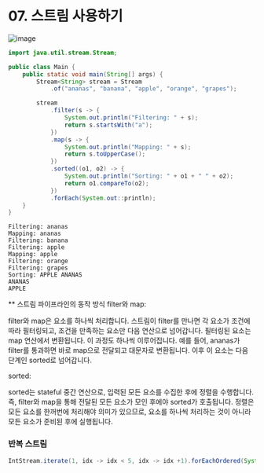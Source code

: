 # 07. 스트림 사용하기
![image](https://github.com/user-attachments/assets/8f1c828e-7c0b-4525-985c-ee17fa1c5ee3)


```java
import java.util.stream.Stream;

public class Main {
    public static void main(String[] args) {
        Stream<String> stream = Stream
            .of("ananas", "banana", "apple", "orange", "grapes");

        stream
            .filter(s -> {
                System.out.println("Filtering: " + s);
                return s.startsWith("a");
            })
            .map(s -> {
                System.out.println("Mapping: " + s);
                return s.toUpperCase();
            })
            .sorted((o1, o2) -> {
                System.out.println("Sorting: " + o1 + " " + o2);
                return o1.compareTo(o2);
            })
            .forEach(System.out::println);
    }
}
```
```
Filtering: ananas
Mapping: ananas
Filtering: banana
Filtering: apple
Mapping: apple
Filtering: orange
Filtering: grapes
Sorting: APPLE ANANAS
ANANAS
APPLE
```

** 스트림 파이프라인의 동작 방식
filter와 map:

filter와 map은 요소를 하나씩 처리합니다.
스트림이 filter를 만나면 각 요소가 조건에 따라 필터링되고, 조건을 만족하는 요소만 다음 연산으로 넘어갑니다.
필터링된 요소는 map 연산에서 변환됩니다. 이 과정도 하나씩 이루어집니다.
예를 들어, ananas가 filter를 통과하면 바로 map으로 전달되고 대문자로 변환됩니다. 이후 이 요소는 다음 단계인 sorted로 넘어갑니다.


sorted:

sorted는 stateful 중간 연산으로, 입력된 모든 요소를 수집한 후에 정렬을 수행합니다.
즉, filter와 map을 통해 전달된 모든 요소가 모인 후에야 sorted가 호출됩니다.
정렬은 모든 요소를 한꺼번에 처리해야 의미가 있으므로, 요소를 하나씩 처리하는 것이 아니라 모든 요소가 준비된 후에 실행됩니다.

### 반복 스트림
```java
IntStream.iterate(1, idx -> idx < 5, idx -> idx +1).forEachOrdered(System.out::println);
```
